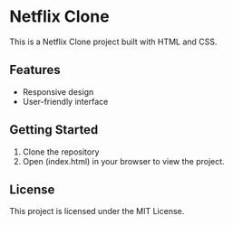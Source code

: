 # Netflix Clone

This is a Netflix Clone project built with HTML and CSS.

## Features
- Responsive design
- User-friendly interface

## Getting Started
1. Clone the repository
2. Open (index.html) in your browser to view the project.

## License
This project is licensed under the MIT License.